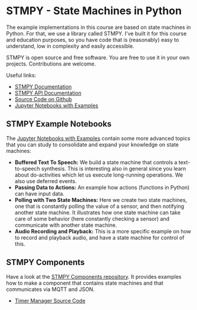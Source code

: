 # STMPY - State Machines in Python

The example implementations in this course are based on state machines in Python. For that, we use a library called STMPY. I've built it for this course and education purposes, so you have code that is (reasonably) easy to understand, low in complexity and easily accessible. 

STMPY is open source and free software. You are free to use it in your own projects. Contributions are welcome. 

Useful links:

* [STMPY Documentation](https://falkr.github.io/stmpy/)
* [STMPY API Documentation](https://falkr.github.io/stmpy/stmpy/)
* [Source Code on Github](https://github.com/falkr/stmpy)
* [Jupyter Notebooks with Examples](https://github.com/falkr/stmpy-notebooks)


## STMPY Example Notebooks

The [Jupyter Notebooks with Examples](https://github.com/falkr/stmpy-notebooks) contain some more advanced topics that you can study to consolidate and expand your knowledge on state machines:

* **Buffered Text To Speech:** We build a state machine that controls a text-to-speech synthesis. This is interesting also in general since you learn about do-activities which let us execute long-running operations. We also use deferred events.
* **Passing Data to Actions:** An example how actions (functions in Python) can have input data.
* **Polling with Two State Machines:** Here we create two state machines, one that is constantly polling the value of a sensor, and then notifying another state machine. It illustrates how one state machine can take care of some behavior (here constantly checking a sensor) and communicate with another state machine.
* **Audio Recording and Playback:** This is a more specific example on how to record and playback audio, and have a state machine for control of this.




## STMPY Components

Have a look at the [STMPY Components repository](https://github.com/falkr/stmpy-components). It provides examples how to make a component that contains state machines and that communicates via MQTT and JSON. 

* [Timer Manager Source Code](https://github.com/falkr/stmpy-components/blob/master/TimerManager.py)
<!--- * [Timer Manager Source Code](https://falkr.github.io/stmpy-components/TimerManager.py) --->
